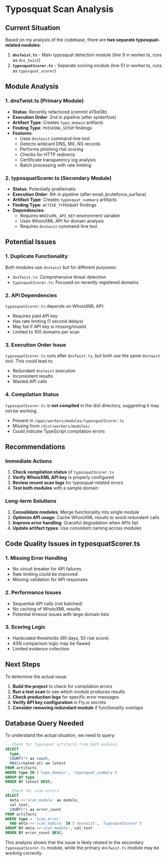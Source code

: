 # Typosquat Scan Analysis

## Current Situation

Based on my analysis of the codebase, there are **two separate typosquat-related modules**:

1. **`dnsTwist.ts`** - Main typosquat detection module (line 9 in worker.ts, runs as `dns_twist`)
2. **`typosquatScorer.ts`** - Separate scoring module (line 51 in worker.ts, runs as `typosquat_scorer`)

## Module Analysis

### 1. dnsTwist.ts (Primary Module)
- **Status**: Recently refactored (commit a11bd3b)
- **Execution Order**: 2nd in pipeline (after spiderfoot)
- **Artifact Type**: Creates `typo_domain` artifacts
- **Finding Type**: `PHISHING_SETUP` findings
- **Features**:
  - Uses `dnstwist` command-line tool
  - Detects wildcard DNS, MX, NS records
  - Performs phishing risk scoring
  - Checks for HTTP redirects
  - Certificate transparency log analysis
  - Batch processing with rate limiting

### 2. typosquatScorer.ts (Secondary Module)
- **Status**: Potentially problematic
- **Execution Order**: 8th in pipeline (after email_bruteforce_surface)
- **Artifact Type**: Creates `typosquat_summary` artifacts
- **Finding Type**: `ACTIVE_TYPOSQUAT` findings
- **Dependencies**:
  - Requires `WHOISXML_API_KEY` environment variable
  - Uses WhoisXML API for domain analysis
  - Requires `dnstwist` command-line tool

## Potential Issues

### 1. Duplicate Functionality
Both modules use `dnstwist` but for different purposes:
- `dnsTwist.ts`: Comprehensive threat detection
- `typosquatScorer.ts`: Focused on recently registered domains

### 2. API Dependencies
`typosquatScorer.ts` depends on WhoisXML API:
- Requires paid API key
- Has rate limiting (1 second delays)
- May fail if API key is missing/invalid
- Limited to 100 domains per scan

### 3. Execution Order Issue
`typosquatScorer.ts` runs after `dnsTwist.ts`, but both use the same `dnstwist` tool. This could lead to:
- Redundant `dnstwist` execution
- Inconsistent results
- Wasted API calls

### 4. Compilation Status
`typosquatScorer.ts` is **not compiled** in the dist directory, suggesting it may not be working:
- Present in `/apps/workers/modules/typosquatScorer.ts`
- Missing from `/dist/workers/modules/`
- Could indicate TypeScript compilation errors

## Recommendations

### Immediate Actions
1. **Check compilation status** of `typosquatScorer.ts`
2. **Verify WhoisXML API key** is properly configured
3. **Review recent scan logs** for typosquat-related errors
4. **Test both modules** with a sample domain

### Long-term Solutions
1. **Consolidate modules**: Merge functionality into single module
2. **Optimize API usage**: Cache WhoisXML results to avoid redundant calls
3. **Improve error handling**: Graceful degradation when APIs fail
4. **Update artifact types**: Use consistent naming across modules

## Code Quality Issues in typosquatScorer.ts

### 1. Missing Error Handling
- No circuit breaker for API failures
- Rate limiting could be improved
- Missing validation for API responses

### 2. Performance Issues
- Sequential API calls (not batched)
- No caching of WhoisXML results
- Potential timeout issues with large domain lists

### 3. Scoring Logic
- Hardcoded thresholds (90 days, 50 risk score)
- ASN comparison logic may be flawed
- Limited evidence collection

## Next Steps

To determine the actual issue:
1. **Build the project** to check for compilation errors
2. **Run a test scan** to see which module produces results
3. **Check production logs** for specific error messages
4. **Verify API key configuration** in Fly.io secrets
5. **Consider removing redundant module** if functionality overlaps

## Database Query Needed

To understand the actual situation, we need to query:
```sql
-- Check for typosquat artifacts from both modules
SELECT 
  type,
  COUNT(*) as count,
  MAX(created_at) as latest
FROM artifacts 
WHERE type IN ('typo_domain', 'typosquat_summary')
GROUP BY type
ORDER BY latest DESC;

-- Check for scan errors
SELECT 
  meta->>'scan_module' as module,
  val_text,
  COUNT(*) as error_count
FROM artifacts 
WHERE type = 'scan_error' 
  AND meta->>'scan_module' IN ('dnstwist', 'typosquatScorer')
GROUP BY meta->>'scan_module', val_text
ORDER BY error_count DESC;
```

This analysis shows that the issue is likely related to the secondary `typosquatScorer.ts` module, while the primary `dnsTwist.ts` module may be working correctly.